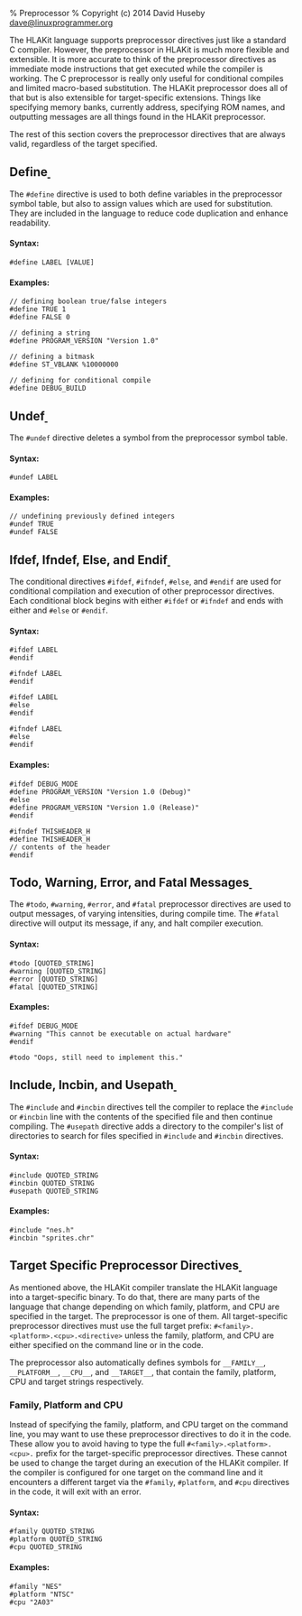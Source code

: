 % Preprocessor
% Copyright (c) 2014 David Huseby <dave@linuxprogrammer.org>

The HLAKit language supports preprocessor directives just like a standard C compiler.  However, the preprocessor in HLAKit is much more flexible and extensible.  It is more accurate to think of the preprocessor directives as immediate mode instructions that get executed while the compiler is working.  The C preprocessor is really only useful for conditional compiles and limited macro-based substitution.  The HLAKit preprocessor does all of that but is also extensible for target-specific extensions.  Things like specifying memory banks, currently address, specifying ROM names, and outputting messages are all things found in the HLAKit preprocessor.

The rest of this section covers the preprocessor directives that are always valid, regardless of the target specified.

## Define<a class="anchor" href="#Define" name="Define">&nbsp;</a>

The `#define` directive is used to both define variables in the preprocessor symbol table, but also to assign values which are used for substitution.  They are included in the language to reduce code duplication and enhance readability.

#### Syntax:
```
#define LABEL [VALUE]
```

#### Examples:
```
// defining boolean true/false integers
#define TRUE 1
#define FALSE 0

// defining a string
#define PROGRAM_VERSION "Version 1.0"

// defining a bitmask
#define ST_VBLANK %10000000

// defining for conditional compile
#define DEBUG_BUILD
```

## Undef<a class="anchor" href="#Undef" name="Undef">&nbsp;</a>

The `#undef` directive deletes a symbol from the preprocessor symbol table.

#### Syntax:
```
#undef LABEL
```

#### Examples:
```
// undefining previously defined integers
#undef TRUE
#undef FALSE
```

## Ifdef, Ifndef, Else, and Endif<a class="anchor" href="#Conditionals" name="Conditionals">&nbsp;</a>

The conditional directives `#ifdef`, `#ifndef`, `#else`, and `#endif` are used for conditional compilation and execution of other preprocessor directives.  Each conditional block begins with either `#ifdef` or `#ifndef` and ends with either and `#else` or `#endif`.

#### Syntax:
```
#ifdef LABEL
#endif

#ifndef LABEL
#endif

#ifdef LABEL
#else
#endif

#ifndef LABEL
#else
#endif
```

#### Examples:
```
#ifdef DEBUG_MODE
#define PROGRAM_VERSION "Version 1.0 (Debug)"
#else
#define PROGRAM_VERSION "Version 1.0 (Release)"
#endif

#ifndef THISHEADER_H
#define THISHEADER_H
// contents of the header
#endif
```

## Todo, Warning, Error, and Fatal Messages<a class="anchor" href="#Messages" name="Messages">&nbsp;</a>

The `#todo`, `#warning`, `#error`, and `#fatal` preprocessor directives are used to output messages, of varying intensities, during compile time.  The `#fatal` directive will output its message, if any, and halt compiler execution.

#### Syntax:
```
#todo [QUOTED_STRING]
#warning [QUOTED_STRING]
#error [QUOTED_STRING]
#fatal [QUOTED_STRING]
```

#### Examples:
```
#ifdef DEBUG_MODE
#warning "This cannot be executable on actual hardware"
#endif

#todo "Oops, still need to implement this."
```

## Include, Incbin, and Usepath<a class="anchor" href="#Include" name="Include">&nbsp;</a>

The `#include` and `#incbin` directives tell the compiler to replace the `#include` or `#incbin` line with the contents of the specified file and then continue compiling.  The `#usepath` directive adds a directory to the compiler's list of directories to search for files specified in `#include` and `#incbin` directives.

#### Syntax:
```
#include QUOTED_STRING
#incbin QUOTED_STRING
#usepath QUOTED_STRING
```

#### Examples:
```
#include "nes.h"
#incbin "sprites.chr"
```

## Target Specific Preprocessor Directives<a class="anchor" href="#Target_Specific" name="Target_Specific">&nbsp;</a>

As mentioned above, the HLAKit compiler translate the HLAKit language into a target-specific binary.  To do that, there are many parts of the language that change depending on which family, platform, and CPU are specified in the target.  The preprocessor is one of them.  All target-specific preprocessor directives must use the full target prefix: `#<family>.<platform>.<cpu>.<directive>` unless the family, platform, and CPU are either specified on the command line or in the code.  

The preprocessor also automatically defines symbols for `__FAMILY__`, `__PLATFORM__`, `__CPU__`, and `__TARGET__`, that contain the family, platform, CPU and target strings respectively.

### Family, Platform and CPU

Instead of specifying the family, platform, and CPU target on the command line, you may want to use these preprocessor directives to do it in the code.  These allow you to avoid having to type the full `#<family>.<platform>.<cpu>.` prefix for the target-specific preprocessor directives.  These cannot be used to change the target during an execution of the HLAKit compiler.  If the compiler is configured for one target on the command line and it encounters a different target via the `#family`, `#platform`, and `#cpu` directives in the code, it will exit with an error.

#### Syntax:
```
#family QUOTED_STRING
#platform QUOTED_STRING
#cpu QUOTED_STRING
```

#### Examples:
```
#family "NES"
#platform "NTSC"
#cpu "2A03"
```


